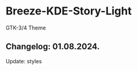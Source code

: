 # Breeze-KDE-Story-Light
GTK-3/4 Theme

Changelog: 01.08.2024.
-----------------------

Update: styles
